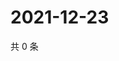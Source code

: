 # 2021-12-23

共 0 条

<!-- BEGIN WEIBO -->
<!-- 最后更新时间 Thu Dec 23 2021 20:14:56 GMT+0800 (China Standard Time) -->

<!-- END WEIBO -->
